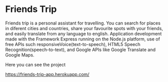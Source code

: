 # Friends Trip

Friends trip is a personal assistant for travelling. You can search for places in diferent cities and countries, share your favourite spots with your friends, and easily translate from any language to english. Application development made with the Framework Express running on the Node.js platform, use of free APIs such responsiveVoice(text-to-speech), HTML5 Speech Recognition(speech-to-text), and Google APIs like Google Translate and Google Maps.

Here you can see the project

https://friends-trip-app.herokuapp.com/
